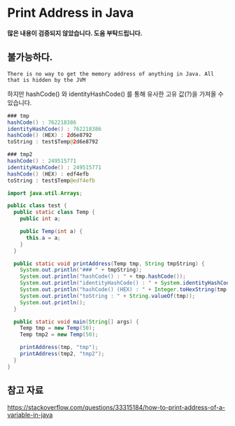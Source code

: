 # Print Address in Java
**많은 내용이 검증되지 않았습니다. 도움 부탁드립니다.**

## 불가능하다.

`There is no way to get the memory address of anything in Java. All that is hidden by the JVM`

하지만 hashCode() 와 identityHashCode() 를 통해 유사한 고유 값(?)을 가져올 수 있습니다.

```java
### tmp
hashCode() : 762218386
identityHashCode() : 762218386
hashCode() (HEX) : 2d6e8792
toString : test$Temp@2d6e8792

### tmp2
hashCode() : 249515771
identityHashCode() : 249515771
hashCode() (HEX) : edf4efb
toString : test$Temp@edf4efb
```

```java
import java.util.Arrays;

public class test {
  public static class Temp {
    public int a;

    public Temp(int a) {
      this.a = a;
    }
  }

  public static void printAddress(Temp tmp, String tmpString) {
    System.out.println("### " + tmpString);
    System.out.println("hashCode() : " + tmp.hashCode());
    System.out.println("identityHashCode() : " + System.identityHashCode(tmp));
    System.out.println("hashCode() (HEX) : " + Integer.toHexString(tmp.hashCode()));
    System.out.println("toString : " + String.valueOf(tmp));
    System.out.println();
  }

  public static void main(String[] args) {
    Temp tmp = new Temp(50);
    Temp tmp2 = new Temp(50);

    printAddress(tmp, "tmp");
    printAddress(tmp2, "tmp2");
  }
}
```

## 참고 자료
https://stackoverflow.com/questions/33315184/how-to-print-address-of-a-variable-in-java